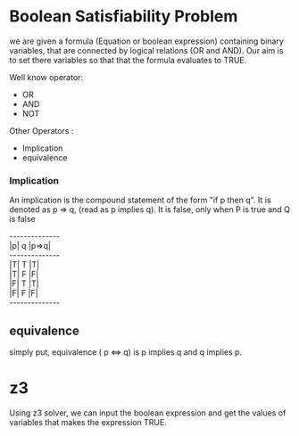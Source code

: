 # Boolean Satisfiability Problem

we are given a formula (Equation or boolean expression) containing binary variables, that are connected by logical relations (OR and AND). Our aim is to set there variables so that that the formula evaluates to TRUE.

Well know operator: 
- OR 
- AND
- NOT

Other Operators :
- Implication
- equivalence 

### Implication 

An implication is the compound statement of the form "if p then q". It is denoted as p => q, (read as p implies q). It is false, only when P is true and Q is false

-------------- <br>
|p| q  |p=>q| <br>
-------------- <br>
|T| T |T| <br>
|T| F |F| <br>
|F| T |T| <br>
|F| F |F| <br>
--------------<br>

## equivalence 
simply put, equivalence ( p <=> q) is p implies q and q implies p. 

# z3
Using z3 solver, we can input the boolean expression and get the values of variables that makes the expression TRUE.

